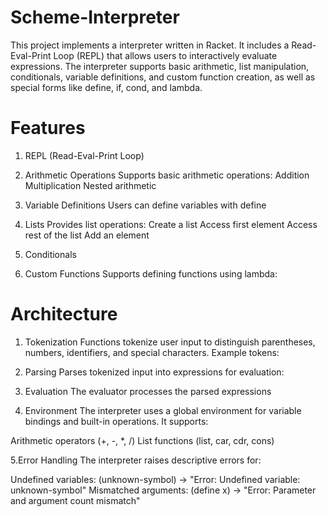 # Scheme-Interpreter
This project implements a interpreter written in Racket. It includes a Read-Eval-Print Loop (REPL) that allows users to interactively evaluate expressions. The interpreter supports basic arithmetic, list manipulation, conditionals, variable definitions, and custom function creation, as well as special forms like define, if, cond, and lambda.

# Features
1. REPL (Read-Eval-Print Loop)
2. Arithmetic Operations
Supports basic arithmetic operations:
  Addition
  Multiplication
  Nested arithmetic

3. Variable Definitions
Users can define variables with define

4. Lists
Provides list operations:
  Create a list
  Access first element
  Access rest of the list
  Add an element

5. Conditionals

6. Custom Functions
Supports defining functions using lambda:

# Architecture
1. Tokenization
Functions tokenize user input to distinguish parentheses, numbers, identifiers, and special characters. Example tokens:

2. Parsing
Parses tokenized input into expressions for evaluation:

3. Evaluation
The evaluator processes the parsed expressions

4. Environment
The interpreter uses a global environment for variable bindings and built-in operations. It supports:

Arithmetic operators (+, -, *, /)
List functions (list, car, cdr, cons)

5.Error Handling
The interpreter raises descriptive errors for:

Undefined variables: (unknown-symbol) → "Error: Undefined variable: unknown-symbol"
Mismatched arguments: (define x) → "Error: Parameter and argument count mismatch"
